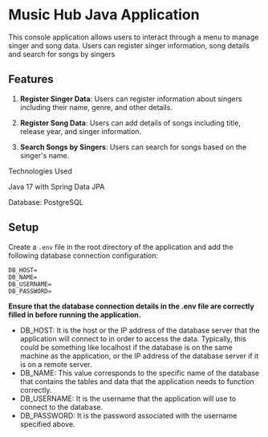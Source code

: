 # Music Hub Java Application

This console application allows users to interact through a menu to manage singer and song data. Users can register singer information, song details and search for songs by singers

## Features

1. **Register Singer Data**: Users can register information about singers including their name, genre, and other details.

2. **Register Song Data**: Users can add details of songs including title, release year, and singer information.

3. **Search Songs by Singers**: Users can search for songs based on the singer's name.

Technologies Used

Java 17 with Spring Data JPA

Database: PostgreSQL

## Setup

Create a `.env` file in the root directory of the application and add the following database connection configuration:

```properties
DB_HOST=
DB_NAME=
DB_USERNAME=
DB_PASSWORD=
```

**Ensure that the database connection details in the .env file are correctly filled in before running the application.**

* DB_HOST: It is the host or the IP address of the database server that the application will connect to in order to access the data. Typically, this could be something like localhost if the database is on the same machine as the application, or the IP address of the database server if it is on a remote server.
* DB_NAME: This value corresponds to the specific name of the database that contains the tables and data that the application needs to function correctly.
* DB_USERNAME: It is the username that the application will use to connect to the database.
* DB_PASSWORD: It is the password associated with the username specified above.